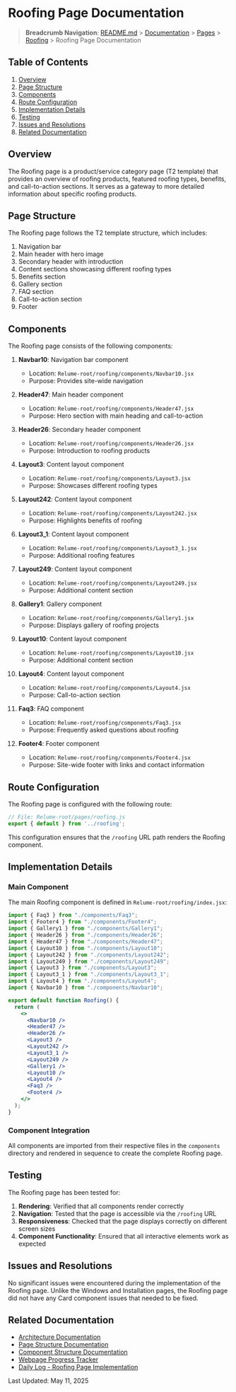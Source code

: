 # Roofing Page Documentation

> **Breadcrumb Navigation**: [README.md](../../../README.md) > [Documentation](../../index.md) > [Pages](../index.md) > [Roofing](./index.md) > Roofing Page Documentation

## Table of Contents

1. [Overview](#overview)
2. [Page Structure](#page-structure)
3. [Components](#components)
4. [Route Configuration](#route-configuration)
5. [Implementation Details](#implementation-details)
6. [Testing](#testing)
7. [Issues and Resolutions](#issues-and-resolutions)
8. [Related Documentation](#related-documentation)

## Overview

The Roofing page is a product/service category page (T2 template) that provides an overview of roofing products, featured roofing types, benefits, and call-to-action sections. It serves as a gateway to more detailed information about specific roofing products.

## Page Structure

The Roofing page follows the T2 template structure, which includes:

1. Navigation bar
2. Main header with hero image
3. Secondary header with introduction
4. Content sections showcasing different roofing types
5. Benefits section
6. Gallery section
7. FAQ section
8. Call-to-action section
9. Footer

## Components

The Roofing page consists of the following components:

1. **Navbar10**: Navigation bar component
   - Location: `Relume-root/roofing/components/Navbar10.jsx`
   - Purpose: Provides site-wide navigation

2. **Header47**: Main header component
   - Location: `Relume-root/roofing/components/Header47.jsx`
   - Purpose: Hero section with main heading and call-to-action

3. **Header26**: Secondary header component
   - Location: `Relume-root/roofing/components/Header26.jsx`
   - Purpose: Introduction to roofing products

4. **Layout3**: Content layout component
   - Location: `Relume-root/roofing/components/Layout3.jsx`
   - Purpose: Showcases different roofing types

5. **Layout242**: Content layout component
   - Location: `Relume-root/roofing/components/Layout242.jsx`
   - Purpose: Highlights benefits of roofing

6. **Layout3_1**: Content layout component
   - Location: `Relume-root/roofing/components/Layout3_1.jsx`
   - Purpose: Additional roofing features

7. **Layout249**: Content layout component
   - Location: `Relume-root/roofing/components/Layout249.jsx`
   - Purpose: Additional content section

8. **Gallery1**: Gallery component
   - Location: `Relume-root/roofing/components/Gallery1.jsx`
   - Purpose: Displays gallery of roofing projects

9. **Layout10**: Content layout component
   - Location: `Relume-root/roofing/components/Layout10.jsx`
   - Purpose: Additional content section

10. **Layout4**: Content layout component
    - Location: `Relume-root/roofing/components/Layout4.jsx`
    - Purpose: Call-to-action section

11. **Faq3**: FAQ component
    - Location: `Relume-root/roofing/components/Faq3.jsx`
    - Purpose: Frequently asked questions about roofing

12. **Footer4**: Footer component
    - Location: `Relume-root/roofing/components/Footer4.jsx`
    - Purpose: Site-wide footer with links and contact information

## Route Configuration

The Roofing page is configured with the following route:

```javascript
// File: Relume-root/pages/roofing.js
export { default } from '../roofing';
```

This configuration ensures that the `/roofing` URL path renders the Roofing component.

## Implementation Details

### Main Component

The main Roofing component is defined in `Relume-root/roofing/index.jsx`:

```jsx
import { Faq3 } from "./components/Faq3";
import { Footer4 } from "./components/Footer4";
import { Gallery1 } from "./components/Gallery1";
import { Header26 } from "./components/Header26";
import { Header47 } from "./components/Header47";
import { Layout10 } from "./components/Layout10";
import { Layout242 } from "./components/Layout242";
import { Layout249 } from "./components/Layout249";
import { Layout3 } from "./components/Layout3";
import { Layout3_1 } from "./components/Layout3_1";
import { Layout4 } from "./components/Layout4";
import { Navbar10 } from "./components/Navbar10";

export default function Roofing() {
  return (
    <>
      <Navbar10 />
      <Header47 />
      <Header26 />
      <Layout3 />
      <Layout242 />
      <Layout3_1 />
      <Layout249 />
      <Gallery1 />
      <Layout10 />
      <Layout4 />
      <Faq3 />
      <Footer4 />
    </>
  );
}
```

### Component Integration

All components are imported from their respective files in the `components` directory and rendered in sequence to create the complete Roofing page.

## Testing

The Roofing page has been tested for:

1. **Rendering**: Verified that all components render correctly
2. **Navigation**: Tested that the page is accessible via the `/roofing` URL
3. **Responsiveness**: Checked that the page displays correctly on different screen sizes
4. **Component Functionality**: Ensured that all interactive elements work as expected

## Issues and Resolutions

No significant issues were encountered during the implementation of the Roofing page. Unlike the Windows and Installation pages, the Roofing page did not have any Card component issues that needed to be fixed.

## Related Documentation

- [Architecture Documentation](../../architecture/architecture-documentation.md)
- [Page Structure Documentation](../../architecture/page-structure.md)
- [Component Structure Documentation](../../architecture/component-structure.md)
- [Webpage Progress Tracker](../../tracking/webpage-progress-tracker.md)
- [Daily Log - Roofing Page Implementation](../../daily-logs/2025-05-11-roofing-page-implementation.md)

Last Updated: May 11, 2025
